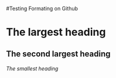 #Testing Formating on Github

# The largest heading
## The second largest heading
###### The smallest heading
